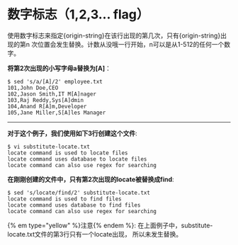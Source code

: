 # 数字标志（1,2,3... flag）

使用数字标志来指定{origin-string}在该行出现的第几次，只有{origin-string}出现的第n
次位置会发生替换。计数从没哦一行开始，n可以是从1-512的任何一个数字。<br/>

__将第2次出现的小写字母a替换为[A]__：

```
$ sed 's/a/[A]/2' employee.txt
101,John Doe,CEO
102,Jason Smith,IT M[A]nager
103,Raj Reddy,Sys[A]dmin
104,Anand R[A]m,Developer
105,Jane Miller,S[A]les Manager
```
----

__对于这个例子，我们使用如下3行创建这个文件__:

```
$ vi substitute-locate.txt
locate command is used to locate files
locate command uses database to locate files
locate command can also use regex for searching
```

__在刚刚创建的文件中，只有第2次出现的locate被替换成find__:

```
$ sed 's/locate/find/2' substitute-locate.txt
locate command is used to find files
locate command uses database to find files
locate command can also use regex for searching
```

{% em type="yellow" %}注意{% endem %}: 在上面例子中，substitute-locate.txt文件的第3行只有一个locate出现，
所以未发生替换。
